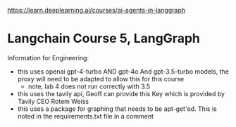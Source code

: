 
https://learn.deeplearning.ai/courses/ai-agents-in-langgraph  


# Langchain Course 5, LangGraph

Information for Engineering:
- this uses openai gpt-4-turbo AND gpt-4o And gpt-3.5-turbo models, the proxy will need to be adapted to allow this for this course
  - note, lab 4 does not run correctly with 3.5
- this uses the tavily api, Geoff can provide this Key which is provided by Tavily CEO Rotem Weiss
- this uses a package for graphing that needs to be apt-get'ed. This is noted in the requirements.txt file in a comment


